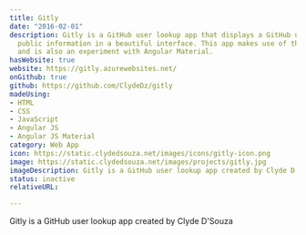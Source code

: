 ```yaml
---
title: Gitly
date: "2016-02-01"
description: Gitly is a GitHub user lookup app that displays a GitHub user's basic
  public information in a beautiful interface. This app makes use of the GitHub API
  and is also an experiment with Angular Material.
hasWebsite: true
website: https://gitly.azurewebsites.net/
onGithub: true
github: https://github.com/ClydeDz/gitly
madeUsing:
- HTML
- CSS
- JavaScript
- Angular JS
- Angular JS Material
category: Web App
icon: https://static.clydedsouza.net/images/icons/gitly-icon.png
image: https://static.clydedsouza.net/images/projects/gitly.jpg
imageDescription: Gitly is a GitHub user lookup app created by Clyde D'Souza
status: inactive
relativeURL: 

---
```


Gitly is a GitHub user lookup app created by Clyde D'Souza


